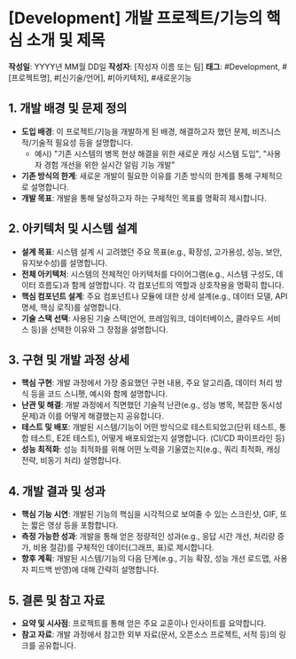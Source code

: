 # [Development] 개발 프로젝트/기능의 핵심 소개 및 제목

**작성일**: YYYY년 MM월 DD일
**작성자**: [작성자 이름 또는 팀]
**태그**: #Development, #[프로젝트명], #[신기술/언어], #[아키텍처], #새로운기능

## 1. 개발 배경 및 문제 정의

* **도입 배경**: 이 프로젝트/기능을 개발하게 된 배경, 해결하고자 했던 문제, 비즈니스적/기술적 필요성 등을 설명합니다.
    * 예시) "기존 시스템의 병목 현상 해결을 위한 새로운 캐싱 시스템 도입", "사용자 경험 개선을 위한 실시간 알림 기능 개발"
* **기존 방식의 한계**: 새로운 개발이 필요한 이유를 기존 방식의 한계를 통해 구체적으로 설명합니다.
* **개발 목표**: 개발을 통해 달성하고자 하는 구체적인 목표를 명확히 제시합니다.

## 2. 아키텍처 및 시스템 설계

* **설계 목표**: 시스템 설계 시 고려했던 주요 목표(e.g., 확장성, 고가용성, 성능, 보안, 유지보수성)를 설명합니다.
* **전체 아키텍처**: 시스템의 전체적인 아키텍처를 다이어그램(e.g., 시스템 구성도, 데이터 흐름도)과 함께 설명합니다. 각 컴포넌트의 역할과 상호작용을 명확히 합니다.
* **핵심 컴포넌트 설계**: 주요 컴포넌트나 모듈에 대한 상세 설계(e.g., 데이터 모델, API 명세, 핵심 로직)를 설명합니다.
* **기술 스택 선택**: 사용된 기술 스택(언어, 프레임워크, 데이터베이스, 클라우드 서비스 등)을 선택한 이유와 그 장점을 설명합니다.

## 3. 구현 및 개발 과정 상세

* **핵심 구현**: 개발 과정에서 가장 중요했던 구현 내용, 주요 알고리즘, 데이터 처리 방식 등을 코드 스니펫, 예시와 함께 설명합니다.
* **난관 및 해결**: 개발 과정에서 직면했던 기술적 난관(e.g., 성능 병목, 복잡한 동시성 문제)과 이를 어떻게 해결했는지 공유합니다.
* **테스트 및 배포**: 개발된 시스템/기능이 어떤 방식으로 테스트되었고(단위 테스트, 통합 테스트, E2E 테스트), 어떻게 배포되었는지 설명합니다. (CI/CD 파이프라인 등)
* **성능 최적화**: 성능 최적화를 위해 어떤 노력을 기울였는지(e.g., 쿼리 최적화, 캐싱 전략, 비동기 처리) 설명합니다.

## 4. 개발 결과 및 성과

* **핵심 기능 시연**: 개발된 기능의 핵심을 시각적으로 보여줄 수 있는 스크린샷, GIF, 또는 짧은 영상 등을 포함합니다.
* **측정 가능한 성과**: 개발을 통해 얻은 정량적인 성과(e.g., 응답 시간 개선, 처리량 증가, 비용 절감)를 구체적인 데이터(그래프, 표)로 제시합니다.
* **향후 계획**: 개발된 시스템/기능의 다음 단계(e.g., 기능 확장, 성능 개선 로드맵, 사용자 피드백 반영)에 대해 간략히 설명합니다.

## 5. 결론 및 참고 자료

* **요약 및 시사점**: 프로젝트를 통해 얻은 주요 교훈이나 인사이트를 요약합니다.
* **참고 자료**: 개발 과정에서 참고한 외부 자료(문서, 오픈소스 프로젝트, 서적 등)의 링크를 공유합니다.

